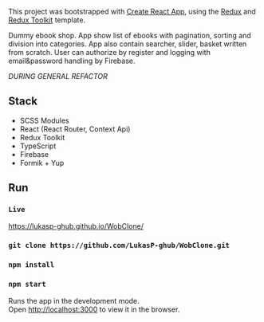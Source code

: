 This project was bootstrapped with [Create React App](https://github.com/facebook/create-react-app), using the [Redux](https://redux.js.org/) and [Redux Toolkit](https://redux-toolkit.js.org/) template.

Dummy ebook shop. App show list of ebooks with pagination, sorting and division into categories. App also contain searcher, slider, basket written from scratch. User can authorize by register and logging with email&password handling by Firebase.

*DURING GENERAL REFACTOR*

## Stack
- SCSS Modules
- React (React Router, Context Api)
- Redux Toolkit
- TypeScript
- Firebase
- Formik + Yup

## Run
### `Live`
https://lukasp-ghub.github.io/WobClone/

### `git clone https://github.com/LukasP-ghub/WobClone.git`

### `npm install`

### `npm start`

Runs the app in the development mode.<br />
Open [http://localhost:3000](http://localhost:3000) to view it in the browser.

